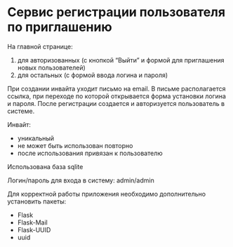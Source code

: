 # Сервис регистрации пользователя по приглашению 
На главной странице: 
  1. для авторизованных (с кнопкой “Выйти” и формой для приглашения новых пользователей)
  2. для остальных (с формой ввода логина и пароля)

При создании инвайта уходит письмо на email.
В письме располагается ссылка, при переходе по которой открывается форма установки логина и пароля.
После регистрации создается и авторизуется пользователь в системе. 

Инвайт:
 - уникальный
 - не может быть использован повторно
 - после использования привязан к пользователю

 Использована база sqlite

Логин/пароль для входа в систему: admin/admin

Для корректной работы приложения необходимо дополнительно установить пакеты:
- Flask
- Flask-Mail
- Flask-UUID
- uuid
